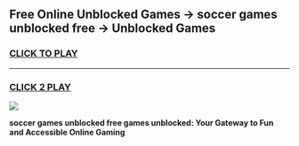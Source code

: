 
## Free Online Unblocked Games → soccer games unblocked free → Unblocked Games
<h3>
<a href="https://premium.freeplayer.one?title=soccer_games_unblocked_free&ref=21F">CLICK TO PLAY</a></h3>
<hr>

<h3>
<a href="https://premium.freeplayer.one?title=soccer_games_unblocked_free&ref=21F">CLICK 2 PLAY</a>
  
</h3>

<a href="https://premium.freeplayer.one?title=soccer_games_unblocked_free&ref=21F/"><img src="https://clearcache.store/games.png"></a>


**soccer games unblocked free games unblocked: Your Gateway to Fun and Accessible Online Gaming**
